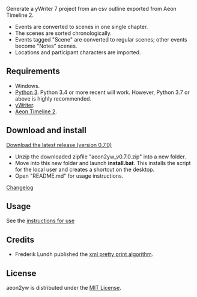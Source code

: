 Generate a yWriter 7 project from an csv outline exported from Aeon Timeline 2. 

- Events are converted to scenes in one single chapter.
- The scenes are sorted chronologically.
- Events tagged "Scene" are converted to regular scenes; other events become "Notes" scenes.
- Locations and participant characters are imported.

 
## Requirements

- Windows.
- [Python 3](https://www.python.org). Python 3.4 or more recent will work. However, Python 3.7 or above is highly recommended.
- [yWriter](http://spacejock.com/yWriter7.html).
- [Aeon Timeline 2](https://www.aeontimeline.com/).


## Download and install

[Download the latest release (version 0.7.0)](https://raw.githubusercontent.com/peter88213/aeon2yw/main/dist/aeon2yw_v0.7.0.zip)

- Unzip the downloaded zipfile "aeon2yw_v0.7.0.zip" into a new folder.
- Move into this new folder and launch **install.bat**. This installs the script for the local user and creates a shortcut on the desktop.
- Open "README.md" for usage instructions.

[Changelog](changelog)

## Usage

See the [instructions for use](usage)

## Credits

- Frederik Lundh published the [xml pretty print algorithm](http://effbot.org/zone/element-lib.htm#prettyprint).


## License

aeon2yw is distributed under the [MIT License](http://www.opensource.org/licenses/mit-license.php).


 




